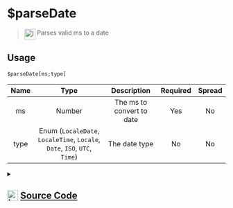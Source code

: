 # $parseDate
> <img align="top" src="https://upload.wikimedia.org/wikipedia/commons/thumb/e/e4/Infobox_info_icon.svg/160px-Infobox_info_icon.svg.png?20150409153300" alt="image" width="25" height="auto"> Parses valid ms to a date
## Usage
```
$parseDate[ms;type]
```
| Name | Type | Description | Required | Spread
| :---: | :---: | :---: | :---: | :---: |
ms | Number | The ms to convert to date | Yes | No
type | Enum (`LocaleDate`, `LocaleTime`, `Locale`, `Date`, `ISO`, `UTC`, `Time`) | The date type | No | No
<details>
<summary>
    
## <img align="top" src="https://cdn4.iconfinder.com/data/icons/iconsimple-logotypes/512/github-512.png" alt="image" width="25" height="auto">  [Source Code](https://github.com/tryforge/ForgeScript-V2/blob/main/src/native/parseDate.ts)
    
</summary>
    
```ts
import { TimeParser } from "../constants"
import { ArgType, NativeFunction, Return } from "../structures"

export enum DateType {
    LocaleDate,
    LocaleTime,
    Locale,
    Date,
    ISO,
    UTC,
    Time
}

export default new NativeFunction({
    name: "$parseDate",
    version: "1.0.2",
    description: "Parses valid ms to a date",
    brackets: true,
    args: [
        {
            name: "ms",
            description: "The ms to convert to date",
            rest: false,
            type: ArgType.Number,
            required: true
        },
        {
            name: "type",
            description: "The date type",
            enum: DateType,
            rest: false,
            type: ArgType.Enum
        }
    ],
    unwrap: true,
    execute(ctx, [ ms, type ]) {
        const date = new Date(ms)

        return Return.success(
            type === DateType.Date ? 
                date.toDateString() :
                type === DateType.ISO ? 
                    date.toISOString() :
                    type === DateType.Locale ?
                        date.toLocaleString() :
                        type === DateType.LocaleDate ?
                            date.toLocaleDateString() :
                            type === DateType.LocaleTime ?
                                date.toLocaleTimeString() :
                                type === DateType.Time ?
                                    date.toTimeString() :
                                    type === DateType.UTC ? 
                                        date.toUTCString() :
                                        null as never
        )
    },
})
```
    
</details>